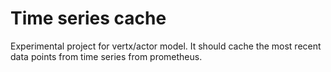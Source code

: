 # Time series cache
Experimental project for vertx/actor model. It should cache the most recent data points from time series from prometheus.